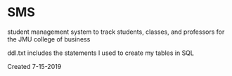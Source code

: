 # SMS
student management system to track students, classes, and professors for the JMU college of business

ddl.txt includes the statements I used to create my tables in SQL

Created 7-15-2019
